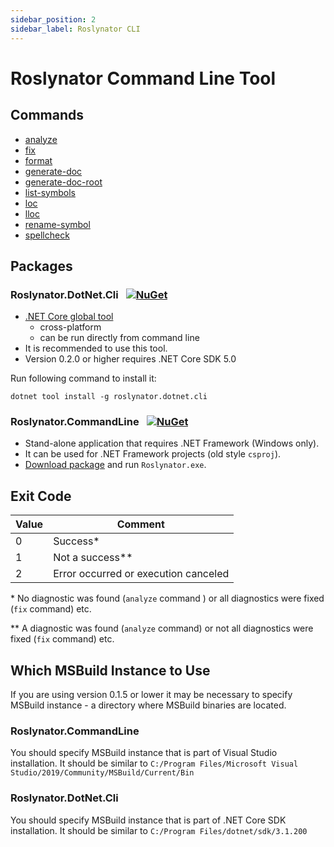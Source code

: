 ```yaml
---
sidebar_position: 2
sidebar_label: Roslynator CLI
---
```


# Roslynator Command Line Tool

## Commands

* [analyze](Commands/analyze.md)
* [fix](Commands/fix.md)
* [format](Commands/format.md)
* [generate-doc](Commands/generate-doc.md)
* [generate-doc-root](Commands/generate-doc-root.md)
* [list-symbols](Commands/list-symbols.md)
* [loc](Commands/loc.md)
* [lloc](Commands/lloc.md)
* [rename-symbol](Commands/rename-symbol.md)
* [spellcheck](Commands/spellcheck.md)

## Packages

### Roslynator.DotNet.Cli &ensp;[![NuGet](https://img.shields.io/nuget/v/Roslynator.DotNet.Cli.svg)](https://nuget.org/packages/Roslynator.DotNet.Cli)

* [.NET Core global tool](https://docs.microsoft.com/dotnet/core/tools/global-tools)
  * cross-platform
  * can be run directly from command line
* It is recommended to use this tool.
* Version 0.2.0 or higher requires .NET Core SDK 5.0

Run following command to install it:

```
dotnet tool install -g roslynator.dotnet.cli
```

### Roslynator.CommandLine &ensp;[![NuGet](https://img.shields.io/nuget/v/Roslynator.CommandLine.svg)](https://nuget.org/packages/Roslynator.CommandLine)

* Stand-alone application that requires .NET Framework (Windows only).
* It can be used for .NET Framework projects (old style `csproj`).
* [Download package](https://www.nuget.org/api/v2/package/Roslynator.CommandLine/0.2.0) and run `Roslynator.exe`.

## Exit Code

Value | Comment
--- | ---
0 | Success\*
1 | Not a success\*\*
2 | Error occurred or execution canceled

\* No diagnostic was found (`analyze` command ) or all diagnostics were fixed (`fix` command) etc.

\*\* A diagnostic was found (`analyze` command) or not all diagnostics were fixed (`fix` command) etc.

## Which MSBuild Instance to Use

If you are using version 0.1.5 or lower it may be necessary to specify MSBuild instance  - a directory where MSBuild binaries are located.

### Roslynator.CommandLine

You should specify MSBuild instance that is part of Visual Studio installation. It should be similar to `C:/Program Files/Microsoft Visual Studio/2019/Community/MSBuild/Current/Bin`

### Roslynator.DotNet.Cli

You should specify MSBuild instance that is part of .NET Core SDK installation. It should be similar to `C:/Program Files/dotnet/sdk/3.1.200`
